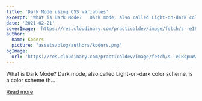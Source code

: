 ```yaml
---
title: 'Dark Mode using CSS variables'
excerpt: 'What is Dark Mode?   Dark mode, also called Light-on-dark color scheme, is a color scheme th...'
date: '2021-02-21'
coverImage: 'https://res.cloudinary.com/practicaldev/image/fetch/s--e1BspuWw--/c_imagga_scale,f_auto,fl_progressive,h_420,q_auto,w_1000/https://dev-to-uploads.s3.amazonaws.com/uploads/articles/yh3l1o5uuvja7yg1mgqt.png'
author:
  name: Koders
  picture: "assets/blog/authors/koders.png"
ogImage:
  url: 'https://res.cloudinary.com/practicaldev/image/fetch/s--e1BspuWw--/c_imagga_scale,f_auto,fl_progressive,h_420,q_auto,w_1000/https://dev-to-uploads.s3.amazonaws.com/uploads/articles/yh3l1o5uuvja7yg1mgqt.png'
---
```


What is Dark Mode?   Dark mode, also called Light-on-dark color scheme, is a color scheme th...

[Read more](https://dev.to/ruppysuppy/dark-mode-using-css-variables-1m3)
